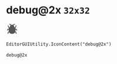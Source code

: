 # debug@2x `32x32`
<img src="/img/debug@2x.png" width=32 height=32>

``` CSharp
EditorGUIUtility.IconContent("debug@2x")
```
```
debug@2x
```
